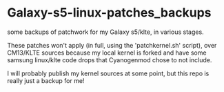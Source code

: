 # Galaxy-s5-linux-patches_backups

some backups of patchwork for my Galaxy s5/klte, in various stages. 

These patches won't apply (in full, using the 'patchkernel.sh' script), over CM13/KLTE sources because my local kernel
is forked and have some samsung linux/klte code drops that Cyanogenmod chose to not include.

I will probably publish my kernel sources at some point, but this repo is really just a backup for me!
